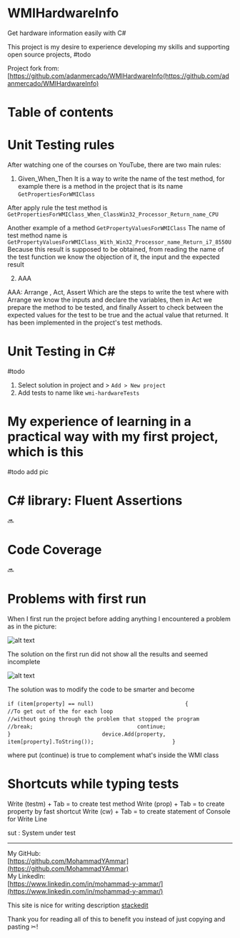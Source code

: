 
# WMIHardwareInfo
Get hardware information easily with C#

This project is my desire to experience developing my skills and supporting open source projects, #todo

Project fork from:  [https://github.com/adanmercado/WMIHardwareInfo(https://github.com/adanmercado/WMIHardwareInfo)

# Table of contents

# Unit Testing rules 
After watching one of the courses on YouTube, there are two main rules:
1. Given_When_Then
It is a way to write the name of the test method, for example there is a method in the project that is its name
 `GetPropertiesForWMIClass `

After apply rule the test method is `GetPropertiesForWMIClass_When_ClassWin32_Processor_Return_name_CPU`

Another example of a method
 `GetPropertyValuesForWMIClass`
The name of test method name is 
`GetPropertyValuesForWMIClass_With_Win32_Processor_name_Return_i7_8550U` 
Because this result is supposed to be obtained, from reading the name of the test function we know the objection of it, the input and the expected result

2. AAA

AAA: Arrange , Act, Assert
Which are the steps to write the test where with Arrange we know the inputs and declare the variables, then in Act we prepare the method to be tested, and finally Assert to check between the expected values for the test to be true and the actual value that returned.
It has been implemented in the project's test methods.



# Unit Testing in C#

#todo
1. Select solution in project and > `Add > New project`
2. Add tests to name like `wmi-hardwareTests`



# My experience of learning in a practical way with my first project, which is this
#todo add pic 

# C# library: Fluent Assertions
🔜

# Code Coverage 
🔜

# Problems with first run 
When I first run the project before adding anything I encountered a problem as in the picture:

![alt text](https://github.com/MohammadYAmmar/WMIHardwareInfo-with-Unit-Testing/blob/master/Screenshot%201%20first%20run%20problem.png "Picture of first problem")

The solution on the first run did not show all the results and seemed incomplete

![alt text](https://github.com/MohammadYAmmar/WMIHardwareInfo-with-Unit-Testing/blob/master/Screenshot%202%20Program%20output.png "Picture of inital solve of first problem")

The solution was to modify the code to be smarter and become


`if (item[property] == null)`
`                            {`
`                                //To get out of the for each loop`
`                                //without going through the problem that stopped the program`
`                                //break;`
`                                continue;`
`                            }`
`                            device.Add(property, item[property].ToString());`
`                        }`

where put (continue) is true to complement what's inside the WMI class

# Shortcuts while typing tests 

Write (testm) + Tab = to create test method
Write (prop) + Tab = to create property by fast shortcut
Write (cw) + Tab = to create statement of Console for Write Line

sut : System under test

---
My GitHub:  
[https://github.com/MohammadYAmmar](https://github.com/MohammadYAmmar)  
My LinkedIn:  
[https://www.linkedin.com/in/mohammad-y-ammar/](https://www.linkedin.com/in/mohammad-y-ammar/)

This site is nice for writing description [stackedit](https://stackedit.io/)

Thank you for reading all of this to benefit you instead of just copying and pasting ✂!
